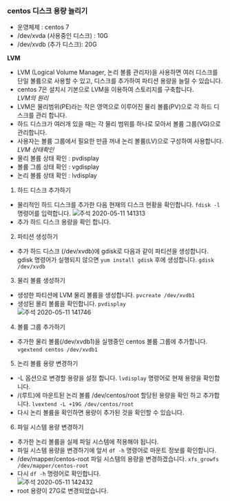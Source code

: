 ### centos 디스크 용량 늘리기

 - 운영체제 : centos 7
 - /dev/xvda (사용중인 디스크) : 10G
 - /dev/xvdb (추가 디스크): 20G
 
**LVM**
 - LVM (Logical Volume Manager, 논리 볼륨 관리자)을 사용하면 여러 디스크를 단일 볼륨으로 사용할 수 있고, 디스크를 추가하여 파티션 용량을 늘릴 수 있습니다.
 - centos 7은 설치시 기본으로 LVM을 이용하여 스토리지를 구축합니다. <br>
*LVM의 원리* <br>
 - LVM은 물리범위(PE)라는 작은 영역으로 이루어진 물리 볼륨(PV)으로 각 하드 디스크를 관리 합니다.
 - 하드 디스크가 여러개 있을 때는 각 물리 범위를 하나로 모아서 볼륨 그룹(VG)으로 관리합니다.
 - 사용자는 볼륨 그룹에서 필요한 만큼 꺼내 논리 볼륨(LV)으로 구성하여 사용합니다.
*LVM 상태확인* <br>
 - 물리 볼륨 상태 확인 : pvdisplay
 - 볼륨 그룹 상태 확인 : vgdisplay
 - 논리 볼륨 상태 확인 : lvdisplay
1. 하드 디스크 추가하기
 - 물리적인 하드 디스크를 추가한 다음 현재의 디스크 현황을 확인합니다.
`fdisk -l` 명령어를 입력합니다.
![주석 2020-05-11 141313](https://user-images.githubusercontent.com/63625609/81526073-948c8700-9391-11ea-8071-4be465b2ec86.png)
 - 추가 하드 디스크 용량을 확인 합니다.
2. 파티션 생성하기
 - 추가 하드 디스크 (/dev/xvdb)에 gdisk로 다음과 같이 파티션을 생성합니다.  gdisk 명령어가 실행되지 않으면 `yum install gdisk` 후에 생성합니다.
 `gdisk /dev/xvdb`
3. 물리 볼륨 생성하기
 - 생성한 파티션에 LVM 물리 볼륨을 생성합니다. `pvcreate /dev/xvdb1`
 - 생성된 몰리 볼륨을 확인합니다. `pvdisplay` <br>
 ![주석 2020-05-11 141746](https://user-images.githubusercontent.com/63625609/81526315-38763280-9392-11ea-989a-3f9ec7071d30.png)
4. 볼륨 그룹 추가하기
 - 추가한 물리 볼륨(/dev/xvdb1)을 실행중인 centos 볼륨 그룹에 추가합니다. `vgextend centos /dev/xvdb1`
5. 논리 볼륨 용량 변경하기
 - -L 옵션으로 변경할 용량을 설정 합니다. `lvdisplay` 명령어로 현재 용량을 확인합니다.
 - /(루트)에 마운트된 논리 볼륨 /dev/centos/root 할당된 용량을 확인 하고 추가합니다. `lvextend -L +19G /dev/centos/root`
 - 다시 논리 볼륨을 확인하면 용량이 추가된 것을 확인할 수 있습니다.
6. 파일 시스템 용량 변경하기
 - 추가한 논리 볼륨을 실제 파일 시스템에 적용해야 됩니다.
 - 파일 시스템 용량을 변경하기에 앞서 `df -h` 명령어로 마운트 정보를 확인합니다.
 - /dev/mapper/centos-root 파일 시스템의 용량을 변경하겠습니다. `xfs_growfs /dev/mapper/centos-root`
 - 다시 `df -h` 명령어로 확인합니다. <br>
 ![주석 2020-05-11 142432](https://user-images.githubusercontent.com/63625609/81526655-2b0d7800-9393-11ea-8a79-d690662b90d7.png)
 - root 용량이 27G로 변경되었습니다.
